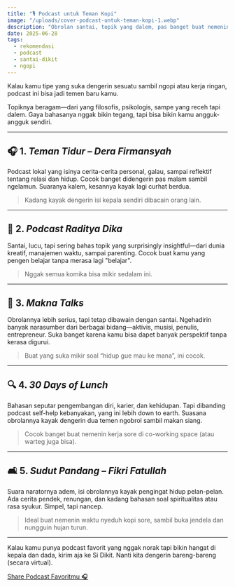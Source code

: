 ```yaml
---
title: "🎙️ Podcast untuk Teman Kopi"
image: "/uploads/cover-podcast-untuk-teman-kopi-1.webp"
description: "Obrolan santai, topik yang dalem, pas banget buat nemenin kopi sore kamu."
date: 2025-06-28
tags:
  - rekomendasi
  - podcast
  - santai-dikit
  - ngopi
---
```


Kalau kamu tipe yang suka dengerin sesuatu sambil ngopi atau kerja ringan, podcast ini bisa jadi temen baru kamu.

Topiknya beragam—dari yang filosofis, psikologis, sampe yang receh tapi dalem. Gaya bahasanya nggak bikin tegang, tapi bisa bikin kamu angguk-angguk sendiri.

---

## 🎧 1. _Teman Tidur – Dera Firmansyah_

Podcast lokal yang isinya cerita-cerita personal, galau, sampai reflektif tentang relasi dan hidup. Cocok banget didengerin pas malam sambil ngelamun. Suaranya kalem, kesannya kayak lagi curhat berdua.

> Kadang kayak dengerin isi kepala sendiri dibacain orang lain.

---

## 🧩 2. _Podcast Raditya Dika_

Santai, lucu, tapi sering bahas topik yang surprisingly insightful—dari dunia kreatif, manajemen waktu, sampai parenting. Cocok buat kamu yang pengen belajar tanpa merasa lagi "belajar".

> Nggak semua komika bisa mikir sedalam ini.

---

## 🌿 3. _Makna Talks_

Obrolannya lebih serius, tapi tetap dibawain dengan santai. Ngehadirin banyak narasumber dari berbagai bidang—aktivis, musisi, penulis, entrepreneur. Suka banget karena kamu bisa dapet banyak perspektif tanpa kerasa digurui.

> Buat yang suka mikir soal “hidup gue mau ke mana”, ini cocok.

---

## 🔍 4. _30 Days of Lunch_

Bahasan seputar pengembangan diri, karier, dan kehidupan. Tapi dibanding podcast self-help kebanyakan, yang ini lebih down to earth. Suasana obrolannya kayak dengerin dua temen ngobrol sambil makan siang.

> Cocok banget buat nemenin kerja sore di co-working space (atau warteg juga bisa).

---

## 🛋️ 5. _Sudut Pandang – Fikri Fatullah_

Suara naratornya adem, isi obrolannya kayak pengingat hidup pelan-pelan. Ada cerita pendek, renungan, dan kadang bahasan soal spiritualitas atau rasa syukur. Simpel, tapi nancep.

> Ideal buat nemenin waktu nyeduh kopi sore, sambil buka jendela dan nungguin hujan turun.

---

Kalau kamu punya podcast favorit yang nggak norak tapi bikin hangat di kepala dan dada, kirim aja ke Si Dikit. Nanti kita dengerin bareng-bareng (secara virtual).

<div class="mt-6">
  <a href="/kontak" class="inline-block bg-amber-500 text-white px-4 py-2 rounded-lg hover:bg-amber-600 transition">
    Share Podcast Favoritmu 🎧
  </a>
</div>
